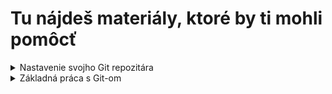 # Tu nájdeš materiály, ktoré by ti mohli pomôcť

<details>
  <summary>Nastavenie svojho Git repozitára</summary>

  ### Vytvor si nový priečinok
  
  1. Choď do c/Users/openlab (alebo do nejakého iného podľa svojho uváženia)
  2. Vytvor priečinok s názvom appslab + aktuálny rok, napr. appslab2020
  3. Pokračuj podľa prezentácie **Git repo set up** v tomto repozitári
</details>

<details>
  <summary>Základná práca s Git-om</summary>
  
  ## Základné príkazy
  
  Všetko sa dá nájsť v Git dokumentácii ==> https://git-scm.com/doc
  
  ### Git checkout

  Príkaz slúži na prepínanie sa medzi jednotlivými vetvami.
  
  **git checkout *[branch name]***
  
  ak vetva ešte neexistuje
  
  **git checkout -b *[branch name]***

  ### Git commit

  Slúži na nahratie zmien do repozitára.

  **git commit -m "commit message"**
  
  Ako písať commit message?
  1. Začni veľkým písmenom
  2. Napíš čo robia zmeny, ktoré sa chystáš commitnúť imperatívnym spôsobom
  3. Na konci vety sa nedáva bodka, výkričník...proste nič
  4. Skús sa zmestiť do 50 znakov
  
  Príklad: **Pridaj metódu pre výpočet dĺžky trasy**
  
  ### Git push
  
  Update-ne remote repozitár.
  
  **git push**

  Všetky tieto príkazy sa dajú používať priamo v Git Bash konzole. Ako tieto príkazy realizovať v Intellij Idea nájdete v prezentácii **Working with Git in Intellij** v tomto repoziári.
</details>

